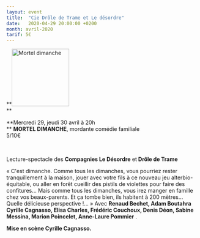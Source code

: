 ```yaml
---
layout: event
title:  "Cie Drôle de Trame et Le désordre"
date:   2020-04-29 20:00:00 +0200
month: avril-2020
tarif: 5€
---
```

**<img class=" size-thumbnail wp-image-7770 alignleft" src="http://localhost/wpagendarts/wp-content/uploads/2020/01/mortel-dimanche.jpg?w=150" alt="Mortel dimanche" width="150" height="150" srcset="http://localhost/wpagendarts/wp-content/uploads/2020/01/mortel-dimanche.jpg 878w, http://localhost/wpagendarts/wp-content/uploads/2020/01/mortel-dimanche-300x300.jpg 300w, http://localhost/wpagendarts/wp-content/uploads/2020/01/mortel-dimanche-150x150.jpg 150w, http://localhost/wpagendarts/wp-content/uploads/2020/01/mortel-dimanche-768x768.jpg 768w" sizes="(max-width: 150px) 100vw, 150px" />  
** 

**Mercredi 29, jeudi 30 avril à 20h  
** **MORTEL DIMANCHE**<span style="font-weight:400;">, mordante comédie familiale<br /> </span><span style="font-weight:400;">5/10€</span>

&nbsp;

<span style="font-weight:400;">Lecture-spectacle des <strong>Compagnies Le Désordre</strong> et<strong> Drôle de Trame</strong></span>

<span style="font-weight:400;">« C'est dimanche. Comme tous les dimanches, vous pourriez rester tranquillement à la maison, jouer avec votre fils à ce nouveau jeu alterbio-équitable, ou aller en forêt cueillir des pistils de violettes pour faire des confitures... Mais comme tous les dimanches, vous irez manger en famille chez vos beaux-parents. Et ça tombe bien, ils habitent à 200 mètres... Quelle délicieuse perspective !... » Avec <strong>Renaud Bechet, Adam Boutahra </strong></span>**Cyrille Cagnasso, Elisa Charles, Frédéric Couchoux, Denis Déon, Sabine Messina, Marion Poincelet, Anne-Laure Pommier** <span style="font-weight:400;">.</span>

**Mise en scène Cyrille Cagnasso.**
